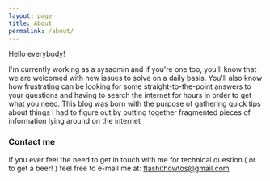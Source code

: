 ```yaml
---
layout: page
title: About
permalink: /about/
---
```


Hello everybody!

I'm currently working as a sysadmin and if you're one too, you'll know that we are welcomed with new issues to solve on a daily basis.
You'll also know how frustrating can be looking for some straight-to-the-point answers to your questions and having to search the internet for hours in order to get what you need.
This blog was born with the purpose of gathering quick tips about things I had to figure out by putting together fragmented pieces of information lying around on the internet

### Contact me
If you ever feel the need to get in touch with me for technical question ( or to get a beer! ) feel free to e-mail me at:
[flashithowtos@gmail.com](mailto:flashithowtos@gmail.com)
